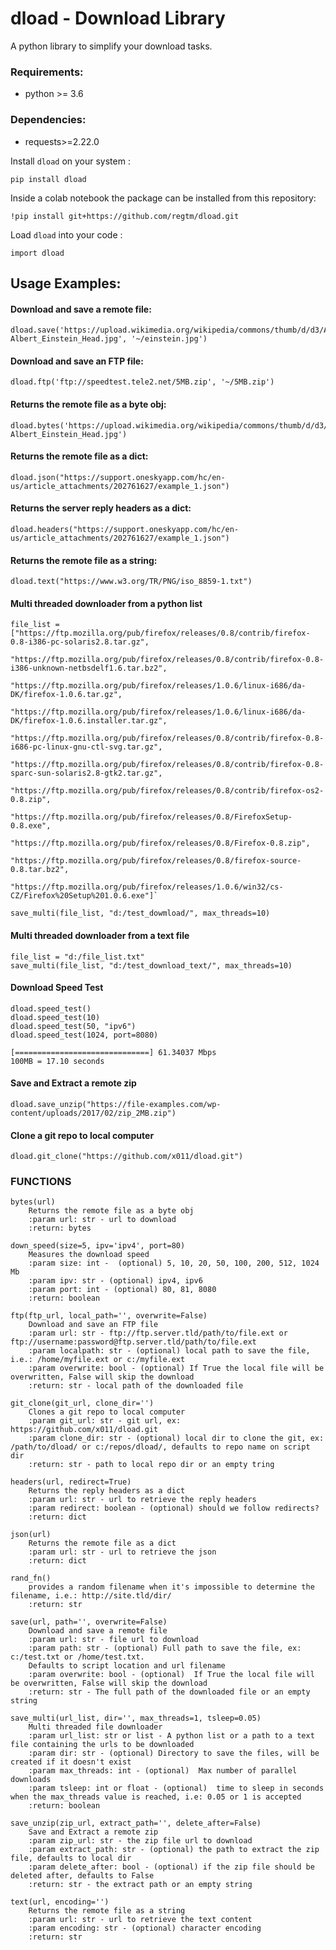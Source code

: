 # dload - Download Library

A python library to simplify your download tasks.


### Requirements:
+ python >= 3.6 

### Dependencies:
+ requests>=2.22.0

Install `dload` on your system : 

```
pip install dload
```

Inside a colab notebook the package can be installed from this repository:
```
!pip install git+https://github.com/regtm/dload.git
```

Load `dload` into your code : 

```
import dload
```

## Usage Examples:

#### Download and save a remote file:
```
dload.save('https://upload.wikimedia.org/wikipedia/commons/thumb/d/d3/Albert_Einstein_Head.jpg/800px-Albert_Einstein_Head.jpg', '~/einstein.jpg')  
```

#### Download and save an FTP file:
```
dload.ftp('ftp://speedtest.tele2.net/5MB.zip', '~/5MB.zip') 
```

#### Returns the remote file as a byte obj:
```
dload.bytes('https://upload.wikimedia.org/wikipedia/commons/thumb/d/d3/Albert_Einstein_Head.jpg/800px-Albert_Einstein_Head.jpg')
```

#### Returns the remote file as a dict:
```
dload.json("https://support.oneskyapp.com/hc/en-us/article_attachments/202761627/example_1.json")
```

#### Returns the server reply headers as a dict:
```
dload.headers("https://support.oneskyapp.com/hc/en-us/article_attachments/202761627/example_1.json")
```

#### Returns the remote file as a string:
```
dload.text("https://www.w3.org/TR/PNG/iso_8859-1.txt")
```

#### Multi threaded downloader from a python list
```
file_list = ["https://ftp.mozilla.org/pub/firefox/releases/0.8/contrib/firefox-0.8-i386-pc-solaris2.8.tar.gz",
             "https://ftp.mozilla.org/pub/firefox/releases/0.8/contrib/firefox-0.8-i386-unknown-netbsdelf1.6.tar.bz2",
             "https://ftp.mozilla.org/pub/firefox/releases/1.0.6/linux-i686/da-DK/firefox-1.0.6.tar.gz",
             "https://ftp.mozilla.org/pub/firefox/releases/1.0.6/linux-i686/da-DK/firefox-1.0.6.installer.tar.gz",
             "https://ftp.mozilla.org/pub/firefox/releases/0.8/contrib/firefox-0.8-i686-pc-linux-gnu-ctl-svg.tar.gz",
             "https://ftp.mozilla.org/pub/firefox/releases/0.8/contrib/firefox-0.8-sparc-sun-solaris2.8-gtk2.tar.gz",
             "https://ftp.mozilla.org/pub/firefox/releases/0.8/contrib/firefox-os2-0.8.zip",
             "https://ftp.mozilla.org/pub/firefox/releases/0.8/FirefoxSetup-0.8.exe",
             "https://ftp.mozilla.org/pub/firefox/releases/0.8/Firefox-0.8.zip",
             "https://ftp.mozilla.org/pub/firefox/releases/0.8/firefox-source-0.8.tar.bz2",
             "https://ftp.mozilla.org/pub/firefox/releases/1.0.6/win32/cs-CZ/Firefox%20Setup%201.0.6.exe"]`

save_multi(file_list, "d:/test_dowmload/", max_threads=10)
```


#### Multi threaded downloader from a text file
```
file_list = "d:/file_list.txt"
save_multi(file_list, "d:/test_download_text/", max_threads=10)
```


#### Download Speed Test
```
dload.speed_test()
dload.speed_test(10)
dload.speed_test(50, "ipv6")
dload.speed_test(1024, port=8080)

[==============================] 61.34037 Mbps
100MB = 17.10 seconds
```

#### Save and Extract a remote zip
```
dload.save_unzip("https://file-examples.com/wp-content/uploads/2017/02/zip_2MB.zip")
```

#### Clone a git repo to local computer
```
dload.git_clone("https://github.com/x011/dload.git")
```

### FUNCTIONS

    bytes(url)
        Returns the remote file as a byte obj
        :param url: str - url to download
        :return: bytes
    
    down_speed(size=5, ipv='ipv4', port=80)
        Measures the download speed
        :param size: int -  (optional) 5, 10, 20, 50, 100, 200, 512, 1024 Mb
        :param ipv: str - (optional) ipv4, ipv6
        :param port: int - (optional) 80, 81, 8080
        :return: boolean
    
    ftp(ftp_url, local_path='', overwrite=False)
        Download and save an FTP file
        :param url: str - ftp://ftp.server.tld/path/to/file.ext or ftp://username:password@ftp.server.tld/path/to/file.ext
        :param localpath: str - (optional) local path to save the file, i.e.: /home/myfile.ext or c:/myfile.ext
        :param overwrite: bool - (optional) If True the local file will be overwritten, False will skip the download
        :return: str - local path of the downloaded file
    
    git_clone(git_url, clone_dir='')
        Clones a git repo to local computer
        :param git_url: str - git url, ex: https://github.com/x011/dload.git
        :param clone_dir: str - (optional) local dir to clone the git, ex: /path/to/dload/ or c:/repos/dload/, defaults to repo name on script dir
        :return: str - path to local repo dir or an empty tring
    
    headers(url, redirect=True)
        Returns the reply headers as a dict
        :param url: str - url to retrieve the reply headers
        :param redirect: boolean - (optional) should we follow redirects?
        :return: dict
    
    json(url)
        Returns the remote file as a dict
        :param url: str - url to retrieve the json
        :return: dict
    
    rand_fn()
        provides a random filename when it's impossible to determine the filename, i.e.: http://site.tld/dir/
        :return: str
    
    save(url, path='', overwrite=False)
        Download and save a remote file
        :param url: str - file url to download
        :param path: str - (optional) Full path to save the file, ex: c:/test.txt or /home/test.txt.
        Defaults to script location and url filename
        :param overwrite: bool - (optional)  If True the local file will be overwritten, False will skip the download
        :return: str - The full path of the downloaded file or an empty string
    
    save_multi(url_list, dir='', max_threads=1, tsleep=0.05)
        Multi threaded file downloader
        :param url_list: str or list - A python list or a path to a text file containing the urls to be downloaded
        :param dir: str - (optional) Directory to save the files, will be created if it doesn't exist
        :param max_threads: int - (optional)  Max number of parallel downloads
        :param tsleep: int or float - (optional)  time to sleep in seconds when the max_threads value is reached, i.e: 0.05 or 1 is accepted
        :return: boolean
    
    save_unzip(zip_url, extract_path='', delete_after=False)
        Save and Extract a remote zip
        :param zip_url: str - the zip file url to download
        :param extract_path: str - (optional) the path to extract the zip file, defaults to local dir
        :param delete_after: bool - (optional) if the zip file should be deleted after, defaults to False
        :return: str - the extract path or an empty string
    
    text(url, encoding='')
        Returns the remote file as a string
        :param url: str - url to retrieve the text content
        :param encoding: str - (optional) character encoding
        :return: str

